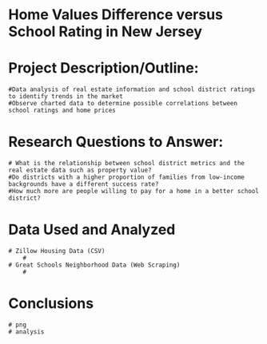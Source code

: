 # Home Values Difference versus School Rating in New Jersey 

# Project Description/Outline: 
    #Data analysis of real estate information and school district ratings to identify trends in the market
    #Observe charted data to determine possible correlations between school ratings and home prices

# Research Questions to Answer:
    # What is the relationship between school district metrics and the real estate data such as property value?
    #Do districts with a higher proportion of families from low-income backgrounds have a different success rate? 
    #How much more are people willing to pay for a home in a better school district?
    
# Data Used and Analyzed
    # Zillow Housing Data (CSV)
        #
    # Great Schools Neighborhood Data (Web Scraping)
        # 
        
# Conclusions

    # png
    # analysis